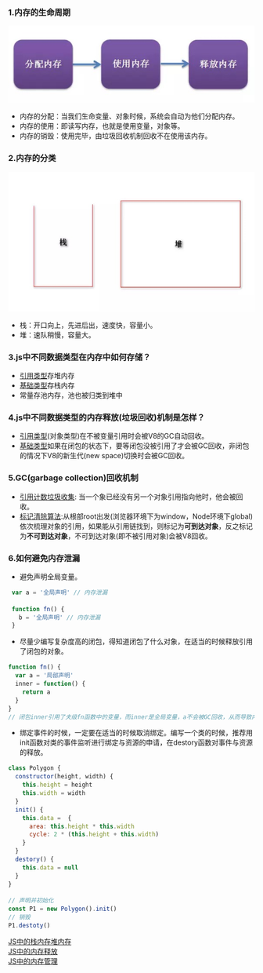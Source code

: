 ### 1.内存的生命周期
![内存的生命周期](../../images/01base/memory-cycle.jpg)

* 内存的分配：当我们生命变量、对象时候，系统会自动为他们分配内存。
* 内存的使用：即读写内存，也就是使用变量，对象等。
* 内存的销毁：使用完毕，由垃圾回收机制回收不在使用该内存。

### 2.内存的分类
![堆与栈](../../images/01base/memory-type.jpg)
* 栈：开口向上，先进后出，速度快，容量小。
* 堆：速队稍慢，容量大。

### 3.js中不同数据类型在内存中如何存储？
* [引用类型](/node/01base/dataType.md)存堆内存
* [基础类型](/node/01base/dataType.md)存栈内存
* 常量存池内存，池也被归类到堆中

### 4.js中不同数据类型的内存释放(垃圾回收)机制是怎样？
* [引用类型](/node/01base/dataType.md)(对象类型)在不被变量引用时会被V8的GC自动回收。
* [基础类型](/node/01base/dataType.md)如果在闭包的状态下，要等闭包没被引用了才会被GC回收，非闭包的情况下V8的新生代(new space)切换时会被GC回收。

### 5.GC(garbage collection)回收机制
* [引用计数垃圾收集](https://juejin.im/post/5d0706a6f265da1bc23f77a9#heading-7): 当一个象已经没有另一个对象引用指向他时，他会被回收。
* [标记清除算法](https://juejin.im/post/5d0706a6f265da1bc23f77a9#heading-8):从根部root出发(浏览器环境下为window，Node环境下global)依次梳理对象的引用，如果能从引用链找到，则标记为**可到达对象**，反之标记为**不可到达对象**，不可到达对象(即不被引用对象)会被V8回收。

### 6.如何避免内存泄漏

* 避免声明全局变量。
``` js
 var a = '全局声明' // 内存泄漏

 function fn() {
   b = '全局声明' // 内存泄漏
 }
```
* 尽量少编写复杂度高的闭包，得知道闭包了什么对象，在适当的时候释放引用了闭包的对象。
``` js
function fn() {
  var a = '局部声明'
  inner = function() {
    return a
  }
}
// 闭包inner引用了夫级fn函数中的变量，而inner是全局变量，a不会被GC回收，从而导致内存泄漏
```
* 绑定事件的时候，一定要在适当的时候取消绑定。编写一个类的时候，推荐用init函数对类的事件监听进行绑定与资源的申请，在destory函数对事件与资源的释放。
``` js
class Polygon {
  constructor(height, width) {
    this.height = height
    this.width = width
  }
  init() {
    this.data =  {
      area: this.height * this.width
      cycle: 2 * (this.height + this.width)
    }
  }
  destory() {
    this.data = null
  }
}

// 声明并初始化
const P1 = new Polygon().init()
// 销毁
P1.destoty()
```

[JS中的栈内存堆内存](https://juejin.im/post/5d116a9df265da1bb47d717b#heading-12)  
[JS中的内存释放](https://juejin.im/entry/5876018e128fe1006b4bda78)  
[JS中的内存管理](https://juejin.im/post/5d0706a6f265da1bc23f77a9#heading-8)  